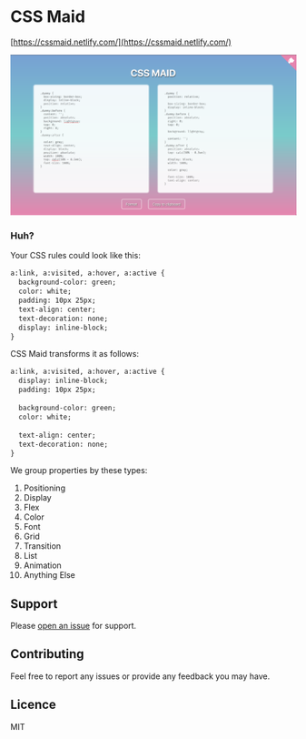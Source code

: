 # CSS Maid

[https://cssmaid.netlify.com/](https://cssmaid.netlify.com/)

![screen](assets/screen.png)

### Huh?

Your CSS rules could look like this:

```
a:link, a:visited, a:hover, a:active {
  background-color: green;
  color: white;
  padding: 10px 25px;
  text-align: center;
  text-decoration: none;
  display: inline-block;
}
```

CSS Maid transforms it as follows:

```
a:link, a:visited, a:hover, a:active {
  display: inline-block;
  padding: 10px 25px;

  background-color: green;
  color: white;

  text-align: center;
  text-decoration: none;
}
```

We group properties by these types:

1.  Positioning
2.  Display
3.  Flex
4.  Color
5.  Font
6.  Grid
7.  Transition
8.  List
9.  Animation
10. Anything Else

## Support

Please [open an issue](https://github.com/DimitrisNL/css-maid/issues/new) for support.

## Contributing

Feel free to report any issues or provide any feedback you may have.

## Licence

MIT
